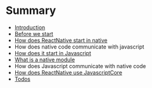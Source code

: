 # Summary

* [Introduction](README.md)
* [Before we start](before-we-start.md)
* [How does ReactNative start in native](launching.md)
* How does native code communicate with javascript
* [How does it start in Javascript](how-does-it-start-in-javascript.md)
* [What is a native module](what-is-native-module.md)
* How does Javascript communicate with native code
* [How does ReactNative use JavascriptCore](how-does-javascriptcore-get-used.md)
* [Todos](todos.md)

